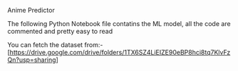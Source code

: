 Anime Predictor

The following Python Notebook file contatins the ML model, all the code are commented and pretty easy to read

You can fetch the dataset from:-
[https://drive.google.com/drive/folders/1TX6SZ4LiEIZE90eBP8hci8tq7KlvFzQn?usp=sharing]